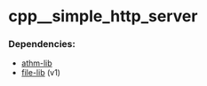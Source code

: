 # cpp__simple_http_server

### Dependencies:
- [athm-lib](https://github.com/ZERDICORP/athm-lib)
- [file-lib](https://github.com/ZERDICORP/file-lib/tree/v1) (v1)
